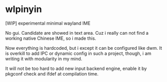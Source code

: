 # wlpinyin

[WIP] experimental minimal wayland IME

No gui. Candidate are showed in text area. Cuz i really can not find a working native Chinese IME, so i made this.

Now everything is hardcoded, but i except it can be configured like dwm. It is overkill to add IPC or dynamic config in such a project, though, i am writing it with modularity in my mind.

It will not be too hard to add new input backend engine, enable it by pkgconf check and ifdef at compilation time.
